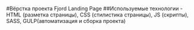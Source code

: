 #Вёрстка проекта Fjord Landing Page
##Используемые технологии - HTML (разметка страницы), CSS (стилистика страницы), JS (скрипты), SASS, GULP(автоматизация и сборка проекта)